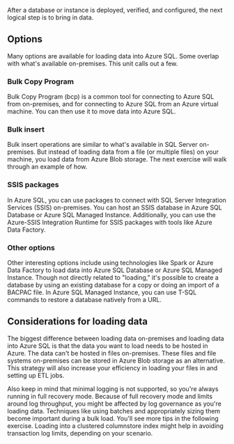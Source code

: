 After a database or instance is deployed, verified, and configured, the next logical step is to bring in data.

## Options

Many options are available for loading data into Azure SQL. Some overlap with what's available on-premises. This unit calls out a few.

### Bulk Copy Program

Bulk Copy Program (bcp) is a common tool for connecting to Azure SQL from on-premises, and for connecting to Azure SQL from an Azure virtual machine. You can then use it to move data into Azure SQL.  

### Bulk insert

Bulk insert operations are similar to what's available in SQL Server on-premises. But instead of loading data from a file (or multiple files) on your machine, you load data from Azure Blob storage. The next exercise will walk through an example of how.  

### SSIS packages

In Azure SQL, you can use packages to connect with SQL Server Integration Services (SSIS) on-premises. You can host an SSIS database in Azure SQL Database or Azure SQL Managed Instance. Additionally, you can use the Azure-SSIS Integration Runtime for SSIS packages with tools like Azure Data Factory.

### Other options

Other interesting options include using technologies like Spark or Azure Data Factory to load data into Azure SQL Database or Azure SQL Managed Instance. Though not directly related to "loading," it's possible to create a database by using an existing database for a copy or doing an import of a BACPAC file. In Azure SQL Managed Instance, you can use T-SQL commands to restore a database natively from a URL.  

## Considerations for loading data

The biggest difference between loading data on-premises and loading data into Azure SQL is that the data you want to load needs to be hosted in Azure. The data can't be hosted in files on-premises. These files and file systems on-premises can be stored in Azure Blob storage as an alternative. This strategy will also increase your efficiency in loading your files in and setting up ETL jobs.

Also keep in mind that minimal logging is not supported, so you're always running in full recovery mode. Because of full recovery mode and limits around log throughput, you might be affected by log governance as you're loading data. Techniques like using batches and appropriately sizing them become important during a bulk load. You'll see more tips in the following exercise. Loading into a clustered columnstore index might help in avoiding transaction log limits, depending on your scenario.

